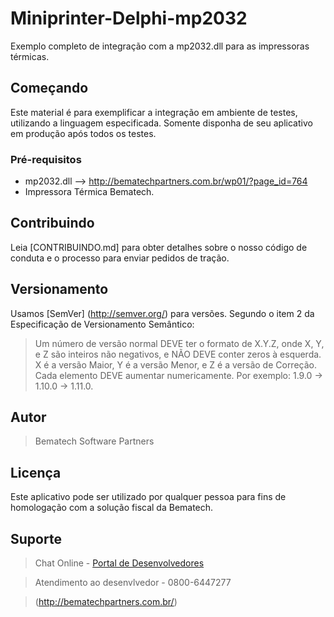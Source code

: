 # Miniprinter-Delphi-mp2032
Exemplo completo de integração com a mp2032.dll para as impressoras térmicas.

## Começando

Este material é para exemplificar a integração em ambiente de testes, utilizando a linguagem especificada. Somente disponha de 
seu aplicativo em produção após todos os testes.

### Pré-requisitos

* mp2032.dll --> http://bematechpartners.com.br/wp01/?page_id=764
* Impressora Térmica Bematech.

## Contribuindo

Leia [CONTRIBUINDO.md] para obter detalhes sobre o nosso código de conduta e o processo para enviar pedidos de tração.

## Versionamento

Usamos [SemVer] (http://semver.org/) para versões.
Segundo o item 2 da Especificação de Versionamento Semântico:

>Um número de versão normal DEVE ter o formato de X.Y.Z, onde X, Y, e Z são inteiros não negativos, e NÃO DEVE conter zeros à esquerda. X é a versão Maior, Y é a versão Menor, e Z é a versão de Correção. Cada elemento DEVE aumentar numericamente. Por exemplo: 1.9.0 -> 1.10.0 -> 1.11.0.


## Autor

> Bematech Software Partners 

## Licença

Este aplicativo pode ser utilizado por qualquer pessoa para fins de homologação com a solução fiscal da Bematech.

## Suporte
> Chat Online - [Portal de Desenvolvedores](http://bematechpartners.com.br/)

> Atendimento ao desenvlvedor - 0800-6447277

> (http://bematechpartners.com.br/)

